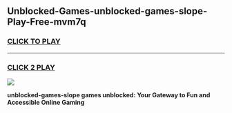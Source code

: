 
## Unblocked-Games-unblocked-games-slope-Play-Free-mvm7q
<h3>
<a href="https://premium76.site?title=unblocked-games-slope&ref=09A">CLICK TO PLAY</a></h3>
<hr>

<h3>
<a href="https://premium76.site?title=unblocked-games-slope&ref=09A">CLICK 2 PLAY</a>
  
</h3>

<a href="https://premium76.site?title=unblocked-games-slope&ref=09A"><img src="https://clearcache.store/games.png"></a>


**unblocked-games-slope games unblocked: Your Gateway to Fun and Accessible Online Gaming**
